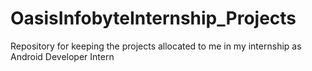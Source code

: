 # OasisInfobyteInternship_Projects
Repository for keeping the projects allocated to me in my internship as Android Developer Intern 
